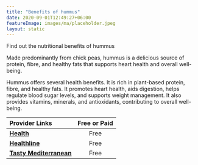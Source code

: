 ```yaml
---
title: "Benefits of hummus"
date: 2020-09-01T12:49:27+06:00
featureImage: images/ma/placeholder.jpeg
layout: static
---
```


Find out the nutritional benefits of hummus

Made predominantly from chick peas, hummus is a delicious source of protein, fibre, and healthy fats that supports heart health and overall well-being.

Hummus offers several health benefits. It is rich in plant-based protein, fibre, and healthy fats. It promotes heart health, aids digestion, helps regulate blood sugar levels, and supports weight management. It also provides vitamins, minerals, and antioxidants, contributing to overall well-being.

| Provider Links      | Free or Paid  |  
| :-----------          | :--------------:      |  
| [**Health**](https://www.health.com/nutrition/is-hummus-healthy) | Free  | 
| [**Healthline**](https://www.healthline.com/nutrition/is-hummus-healthy) | Free  | 
| [**Tasty Mediterranean**](https://tastymediterranean.com/2022/06/08/all-about-hummus-history-origin-and-servings/) | Free  | 
  

<br/><br/>







